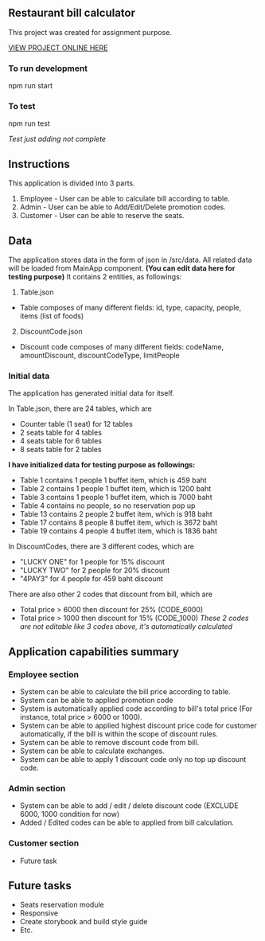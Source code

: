 ## Restaurant bill calculator
This project was created for assignment purpose.

[VIEW PROJECT ONLINE HERE](https://napatwongchr.github.io/restaurant-bill-calculator)

### To run development
npm run start

### To test
npm run test

*Test just adding not complete*

## Instructions
This application is divided into 3 parts.

1. Employee - User can be able to calculate bill according to table.
2. Admin - User can be able to Add/Edit/Delete promotion codes.
3. Customer - User can be able to reserve the seats.

## Data
The application stores data in the form of json in /src/data. All related data will be loaded from MainApp component. **(You can edit data here for testing purpose)** It contains 2 entities, as followings:

1. Table.json
- Table composes of many different fields: id, type, capacity, people, items (list of foods)

2. DiscountCode.json
- Discount code composes of many different fields: codeName, amountDiscount, discountCodeType, limitPeople

### Initial data
The application has generated initial data for itself.

In Table.json, there are 24 tables, which are
- Counter table (1 seat) for 12 tables
- 2 seats table for 4 tables
- 4 seats table for 6 tables
- 8 seats table for 2 tables

**I have initialized data for testing purpose as followings:**
- Table 1 contains 1 people 1 buffet item, which is 459 baht
- Table 2 contains 1 people 1 buffet item, which is 1200 baht
- Table 3 contains 1 people 1 buffet item, which is 7000 baht
- Table 4 contains no people, so no reservation pop up
- Table 13 contains 2 people 2 buffet item, which is 918 baht
- Table 17 contains 8 people 8 buffet item, which is 3672 baht
- Table 19 contains 4 people 4 buffet item, which is 1836 baht

In DiscountCodes, there are 3 different codes, which are
- "LUCKY ONE" for 1 people for 15% discount
- "LUCKY TWO" for 2 people for 20% discount
- "4PAY3" for 4 people for 459 baht discount

There are also other 2 codes that discount from bill, which are
- Total price > 6000 then discount for 25% (CODE_6000)
- Total price > 1000 then discount for 15% (CODE_1000)
*These 2 codes are not editable like 3 codes above, it's automatically calculated*


## Application capabilities summary

### Employee section
- System can be able to calculate the bill price according to table.
- System can be able to applied promotion code
- System is automatically applied code according to bill's total price (For instance, total price > 6000 or 1000).
- System can be able to applied highest discount price code for customer automatically, if the bill is within the scope of discount rules.
- System can be able to remove discount code from bill.
- System can be able to calculate exchanges.
- System can be able to apply 1 discount code only no top up discount code.

### Admin section
- System can be able to add / edit / delete discount code (EXCLUDE 6000, 1000 condition for now)
- Added / Edited codes can be able to applied from bill calculation.

### Customer section
- Future task

## Future tasks
- Seats reservation module
- Responsive
- Create storybook and build style guide
- Etc.
